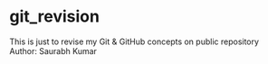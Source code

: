# git_revision
This is just to revise my Git &amp; GitHub concepts on public repository
<br>
Author: Saurabh Kumar
